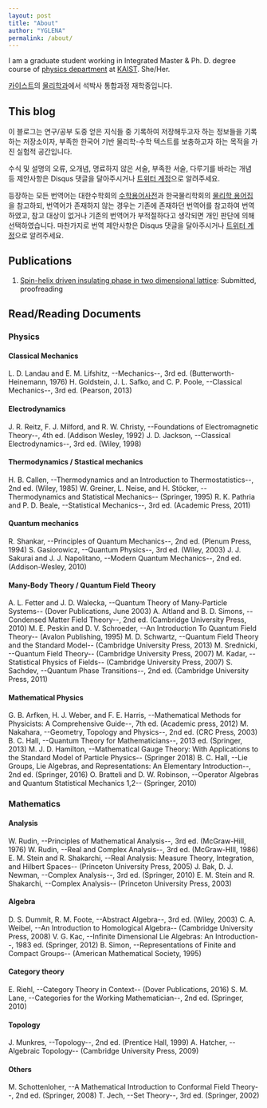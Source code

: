 ```yaml
---
layout: post
title: "About"
author: "YGLENA"
permalink: /about/
---
```


I am a graduate student working in Integrated Master & Ph. D. degree course of [physics department](https://physics.kaist.ac.kr/) at [KAIST](https://www.kaist.ac.kr/kr/). She/Her.

[카이스트](https://www.kaist.ac.kr/kr/)의 [물리학과](https://physics.kaist.ac.kr/)에서 석박사 통합과정 재학중입니다.

## This blog
이 블로그는 연구/공부 도중 얻은 지식들 중 기록하여 저장해두고자 하는 정보들을 기록하는 저장소이자, 부족한 한국어 기반 물리학-수학 텍스트를 보충하고자 하는 목적을 가진 실험적 공간입니다.

수식 및 설명의 오류, 오개념, 명료하지 않은 서술, 부족한 서술, 다루기를 바라는 개념 등 제안사항은 Disqus 댓글을 달아주시거나 [트위터 계정](https://twitter.com/YGLENA)으로 알려주세요.

등장하는 모든 번역어는 대한수학회의 [수학용어사전](http://www.kms.or.kr/mathdict/list.html)과 한국물리학회의 [물리학 용어집](http://www.kps.or.kr/content/voca/search.php)을 참고하되, 번역어가 존재하지 않는 경우는 기존에 존재하던 번역어를 참고하여 번역하였고, 참고 대상이 없거나 기존의 번역어가 부적절하다고 생각되면 개인 판단에 의해 선택하였습니다. 마찬가지로 번역 제안사항은 Disqus 댓글을 달아주시거나 [트위터 계정](https://twitter.com/YGLENA)으로 알려주세요.

## Publications

1. [Spin-helix driven insulating phase in two dimensional lattice](https://arxiv.org/abs/1911.01440): Submitted, proofreading

## Read/Reading Documents

### Physics

#### Classical Mechanics
L. D. Landau and E. M. Lifshitz, --Mechanics--, 3rd ed. (Butterworth-Heinemann, 1976)
H. Goldstein, J. L. Safko, and C. P. Poole, --Classical Mechanics--, 3rd ed. (Pearson, 2013)

#### Electrodynamics
J. R. Reitz, F. J. Milford, and R. W. Christy, --Foundations of Electromagnetic Theory--, 4th ed. (Addison Wesley, 1992)
J. D. Jackson, --Classical Electrodynamics--, 3rd ed. (Wiley, 1998)

#### Thermodynamics / Stastical mechanics
H. B. Callen, --Thermodynamics and an Introduction to Thermostatistics--, 2nd ed. (Wiley, 1985)
W. Greiner, L. Neise, and H. Stöcker, --Thermodynamics and Statistical Mechanics-- (Springer, 1995)
R. K. Pathria and P. D. Beale, --Statistical Mechanics--, 3rd ed. (Academic Press, 2011)

#### Quantum mechanics
R. Shankar, --Principles of Quantum Mechanics--, 2nd ed. (Plenum Press, 1994)
S. Gasiorowicz, --Quantum Physics--, 3rd ed. (Wiley, 2003)
J. J. Sakurai and J. J. Napolitano, --Modern Quantum Mechanics--, 2nd ed. (Addison-Wesley, 2010)

#### Many-Body Theory / Quantum Field Theory
A. L. Fetter and J. D. Walecka, --Quantum Theory of Many-Particle Systems-- (Dover Publications, June 2003)
A. Altland and B. D. Simons, --Condensed Matter Field Theory--, 2nd ed. (Cambridge University Press, 2010)
M. E. Peskin and D. V. Schroeder, --An Introduction To Quantum Field Theory-- (Avalon Publishing, 1995)
M. D. Schwartz, --Quantum Field Theory and the Standard Model-- (Cambridge University Press, 2013)
M. Srednicki, --Quantum Field Theory-- (Cambridge University Press, 2007)
M. Kadar, --Statistical Physics of Fields-- (Cambridge University Press, 2007)
S. Sachdev, --Quantum Phase Transitions--, 2nd ed. (Cambridge University Press, 2011)

#### Mathematical Physics
G. B. Arfken, H. J. Weber, and F. E. Harris, --Mathematical Methods for Physicists: A Comprehensive Guide--, 7th ed. (Academic press, 2012)
M. Nakahara, --Geometry, Topology and Physics--, 2nd ed. (CRC Press, 2003)
B. C. Hall, --Quantum Theory for Mathematicians--, 2013 ed. (Springer, 2013)
M. J. D. Hamilton, --Mathematical Gauge Theory: With Applications to the Standard Model of Particle Physics-- (Springer 2018)
B. C. Hall, --Lie Groups, Lie Algebras, and Representations: An Elementary Introduction--, 2nd ed. (Springer, 2016)
O. Bratteli and D. W. Robinson, --Operator Algebras and Quantum Statistical Mechanics 1,2-- (Springer, 2010)


### Mathematics

#### Analysis
W. Rudin, --Principles of Mathematical Analysis--, 3rd ed. (McGraw-Hill, 1976)
W. Rudin, --Real and Complex Analysis--, 3rd ed. (McGraw-HIll, 1986)
E. M. Stein and R. Shakarchi, --Real Analysis: Measure Theory, Integration, and Hilbert Spaces-- (Princeton University Press, 2005)
J. Bak, D. J. Newman, --Complex Analysis--, 3rd ed. (Springer, 2010)
E. M. Stein and R. Shakarchi, --Complex Analysis-- (Princeton University Press, 2003)

#### Algebra
D. S. Dummit, R. M. Foote, --Abstract Algebra--, 3rd ed. (Wiley, 2003)
C. A. Weibel, --An Introduction to Homological Algebra-- (Cambridge University Press, 2008)
V. G. Kac, --Infinite Dimensional Lie Algebras: An Introduction--, 1983 ed. (Springer, 2012)
B. Simon, --Representations of Finite and Compact Groups-- (American Mathematical Society, 1995)

#### Category theory
E. Riehl, --Category Theory in Context-- (Dover Publications, 2016)
S. M. Lane, --Categories for the Working Mathematician--, 2nd ed. (Springer, 2010)

#### Topology
J. Munkres, --Topology--, 2nd ed. (Prentice Hall, 1999)
A. Hatcher, --Algebraic Topology-- (Cambridge University Press, 2009)

#### Others
M. Schottenloher, --A Mathematical Introduction to Conformal Field Theory--, 2nd ed. (Springer, 2008)
T. Jech, --Set Theory--, 3rd ed. (Springer, 2002)